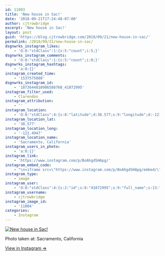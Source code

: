 ```yaml
---
id: 11003
title: 'New house in Sac!'
date: '2018-09-21T17:24:48-07:00'
author: cjtrowbridge
excerpt: 'New house in Sac!'
layout: post
guid: 'https://blog.cjtrowbridge.com/2018/09/21/new-house-in-sac/'
permalink: /2018/09/21/new-house-in-sac/
dsgnwrks_instagram_likes:
    - 'O:8:"stdClass":1:{s:5:"count";i:5;}'
dsgnwrks_instagram_comments:
    - 'O:8:"stdClass":1:{s:5:"count";i:0;}'
dsgnwrks_instagram_hashtags:
    - 'a:0:{}'
instagram_created_time:
    - '1537575888'
dsgnwrks_instagram_id:
    - '1873644810986588768_41872995'
instagram_filter_used:
    - Clarendon
instagram_attribution:
    - ''
instagram_location:
    - 'O:8:"stdClass":4:{s:8:"latitude";d:38.577;s:9:"longitude";d:-121.4947;s:4:"name";s:22:"Sacramento, California";s:2:"id";i:212931804;}'
instagram_location_lat:
    - '38.577'
instagram_location_long:
    - '-121.4947'
instagram_location_name:
    - 'Sacramento, California'
instagram_users_in_photo:
    - 'a:0:{}'
instagram_link:
    - 'https://www.instagram.com/p/BoAhgdSHApg/'
instagram_embed_code:
    - "\n<iframe src=\"https://www.instagram.com/p/BoAhgdSHApg/embed/\" width=\"612\" height=\"710\" frameborder=\"0\" scrolling=\"no\" allowtransparency=\"true\" class=\"insta-image-embed\"></iframe>\n"
instagram_type:
    - image
instagram_user:
    - 'O:8:"stdClass":4:{s:2:"id";s:8:"41872995";s:9:"full_name";s:13:"CJ Trowbridge";s:15:"profile_picture";s:141:"https://scontent.cdninstagram.com/vp/2a0bf6ee9c80fb714d5a904ec5a3e35b/5C2F601C/t51.2885-19/s150x150/13724650_1188772791164794_142557231_a.jpg";s:8:"username";s:12:"cjtrowbridge";}'
instagram_username:
    - cjtrowbridge
instagram_image_id:
    - '11004'
categories:
    - Instagram
---
```


[![New house in Sac!](https://blog.cjtrowbridge.com/wp-content/uploads/2018/09/1537575888-1-1.jpg)](https://www.instagram.com/p/BoAhgdSHApg/)

Photo taken at: Sacramento, California

[View in Instagram ⇒](https://www.instagram.com/p/BoAhgdSHApg/)
